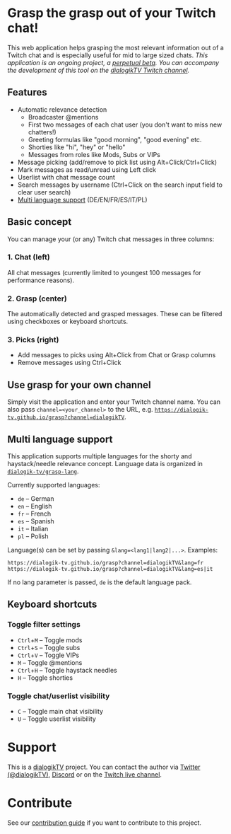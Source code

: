 # Grasp the grasp out of your Twitch chat!

This web application helps grasping the most relevant information out of a Twitch chat and is especially useful for mid to large sized chats. *This application is an ongoing project, a [perpetual beta](https://en.wikipedia.org/wiki/Perpetual_beta). You can accompany the development of this tool on the [dialogikTV Twitch channel](https://www.twitch.tv/dialogikTV).*

## Features

* Automatic relevance detection
  * Broadcaster @mentions
  * First two messages of each chat user (you don't want to miss new chatters!)
  * Greeting formulas like "good morning", "good evening" etc.
  * Shorties like "hi", "hey" or "hello"
  * Messages from roles like Mods, Subs or VIPs
* Message picking (add/remove to pick list using Alt+Click/Ctrl+Click)
* Mark messages as read/unread using Left click
* Userlist with chat message count
* Search messages by username (Ctrl+Click on the search input field to clear user search)
* [Multi language support](#multi-language-support) (DE/EN/FR/ES/IT/PL)

## Basic concept

You can manage your (or any) Twitch chat messages in three columns:

### 1. Chat (left)

All chat messages (currently limited to youngest 100 messages for performance reasons).

### 2. Grasp (center)

The automatically detected and grasped messages. These can be filtered using checkboxes or keyboard shortcuts.

### 3. Picks (right)

* Add messages to picks using Alt+Click from Chat or Grasp columns
* Remove messages using Ctrl+Click

## Use grasp for your own channel

Simply visit the application and enter your Twitch channel name. You can also pass `channel=<your_channel>` to the URL, e.g. [`https://dialogik-tv.github.io/grasp?channel=dialogikTV`](https://dialogik-tv.github.io/grasp?channel=dialogikTV).

## Multi language support

This application supports multiple languages for the shorty and haystack/needle relevance concept. Language data is organized in [`dialogik-tv/grasp-lang`](https://github.com/dialogik-tv/grasp-lang).

Currently supported languages:

* `de` – German
* `en` – English
* `fr` – French
* `es` – Spanish
* `it` – Italian
* `pl` – Polish

Language(s) can be set by passing `&lang=<lang1|lang2|...>`. Examples:

```
https://dialogik-tv.github.io/grasp?channel=dialogikTV&lang=fr
https://dialogik-tv.github.io/grasp?channel=dialogikTV&lang=es|it
```

If no lang parameter is passed, `de` is the default language pack.

## Keyboard shortcuts

### Toggle filter settings

* `Ctrl`+`M` – Toggle mods
* `Ctrl`+`S` – Toggle subs
* `Ctrl`+`V` – Toggle VIPs
* `M` – Toggle @mentions
* `Ctrl`+`H` – Toggle haystack needles
* `H` – Toggle shorties

### Toggle chat/userlist visibility

* `C` – Toggle main chat visibility
* `U` – Toggle userlist visibility

# Support

This is a [dialogikTV](https://dialogik.tv) project. You can contact the author via [Twitter (@dialogikTV)](https://twitter.com), [Discord](http://discord.dialogik.tv) or on the [Twitch live channel](https://www.twitch.tv/dialogikTV).

# Contribute

See our [contribution guide](doc/CONTRIBUTE.md) if you want to contribute to this project.